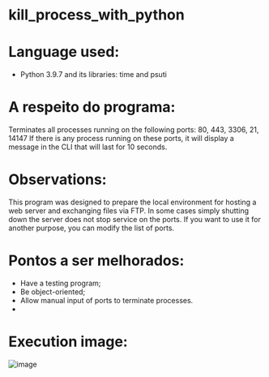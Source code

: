 # kill_process_with_python

# Language used:
- Python 3.9.7 and its libraries: time and psuti

# A respeito do programa:

Terminates all processes running on the following ports: 80, 443, 3306, 21, 14147
If there is any process running on these ports, it will display a message in the CLI that will last for 10 seconds.

# Observations:
  
This program was designed to prepare the local environment for hosting a web server and exchanging files via FTP. In some cases simply shutting down the server does not stop service on the ports.
If you want to use it for another purpose, you can modify the list of ports. 

# Pontos a ser melhorados:

- Have a testing program;
- Be object-oriented;
- Allow manual input of ports to terminate processes.
- 
# Execution image:

![image](https://user-images.githubusercontent.com/95552879/222029849-35a99ef9-089e-4b2a-b874-a160beb8af44.png)

